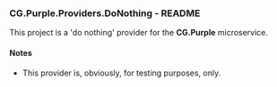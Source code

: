 
### CG.Purple.Providers.DoNothing - README

This project is a 'do nothing' provider for the **CG.Purple** microservice.

#### Notes

* This provider is, obviously, for testing purposes, only.






